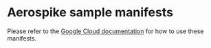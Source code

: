 # Aerospike sample manifests

Please refer to the [Google Cloud documentation](https://cloud.google.com/stackdriver/docs/managed-prometheus/exporters/aerospike) for how to use these manifests.